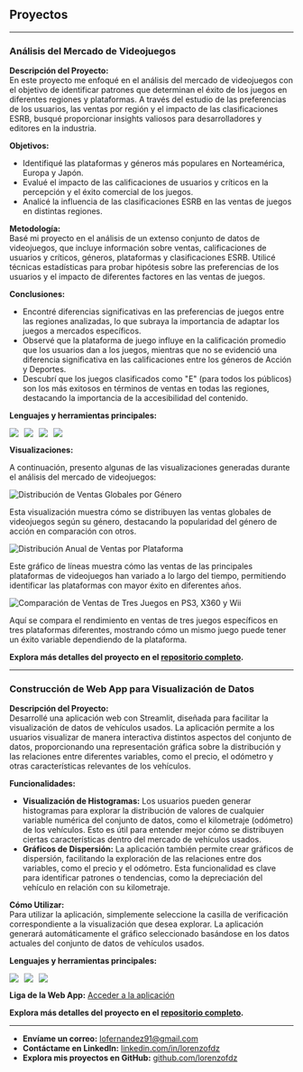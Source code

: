 ## Proyectos

---

### Análisis del Mercado de Videojuegos

**Descripción del Proyecto:**  
En este proyecto me enfoqué en el análisis del mercado de videojuegos con el objetivo de identificar patrones que determinan el éxito de los juegos en diferentes regiones y plataformas. A través del estudio de las preferencias de los usuarios, las ventas por región y el impacto de las clasificaciones ESRB, busqué proporcionar insights valiosos para desarrolladores y editores en la industria.

**Objetivos:**  
- Identifiqué las plataformas y géneros más populares en Norteamérica, Europa y Japón.
- Evalué el impacto de las calificaciones de usuarios y críticos en la percepción y el éxito comercial de los juegos.
- Analicé la influencia de las clasificaciones ESRB en las ventas de juegos en distintas regiones.

**Metodología:**  
Basé mi proyecto en el análisis de un extenso conjunto de datos de videojuegos, que incluye información sobre ventas, calificaciones de usuarios y críticos, géneros, plataformas y clasificaciones ESRB. Utilicé técnicas estadísticas para probar hipótesis sobre las preferencias de los usuarios y el impacto de diferentes factores en las ventas de juegos.

**Conclusiones:**  
- Encontré diferencias significativas en las preferencias de juegos entre las regiones analizadas, lo que subraya la importancia de adaptar los juegos a mercados específicos.
- Observé que la plataforma de juego influye en la calificación promedio que los usuarios dan a los juegos, mientras que no se evidenció una diferencia significativa en las calificaciones entre los géneros de Acción y Deportes.
- Descubrí que los juegos clasificados como "E" (para todos los públicos) son los más exitosos en términos de ventas en todas las regiones, destacando la importancia de la accesibilidad del contenido.

**Lenguajes y herramientas principales:**  
<div style="display: flex; flex-wrap: wrap; gap: 10px;">
  <img src="https://img.shields.io/badge/Python-4A4A4A?style=for-the-badge&logo=python&logoColor=white" />
  <img src="https://img.shields.io/badge/Pandas-5A5A5A?style=for-the-badge&logo=pandas&logoColor=white" />
  <img src="https://img.shields.io/badge/NumPy-4A4A4A?style=for-the-badge&logo=numpy&logoColor=white" />
  <img src="https://img.shields.io/badge/Matplotlib-6A6A6A?style=for-the-badge&logo=matplotlib&logoColor=white" />
</div>


**Visualizaciones:**

A continuación, presento algunas de las visualizaciones generadas durante el análisis del mercado de videojuegos:

   ![Distribución de Ventas Globales por Género](https://github.com/user-attachments/assets/bd7df0c4-88e4-4fdf-8f60-17ee287fa48b)

   Esta visualización muestra cómo se distribuyen las ventas globales de videojuegos según su género, destacando la popularidad del género de acción en comparación con otros.

   ![Distribución Anual de Ventas por Plataforma](https://github.com/user-attachments/assets/f35f4067-3c98-4104-a6b0-a78cb6e29d5c)

   Este gráfico de líneas muestra cómo las ventas de las principales plataformas de videojuegos han variado a lo largo del tiempo, permitiendo identificar las plataformas con mayor éxito en diferentes años.
 
   ![Comparación de Ventas de Tres Juegos en PS3, X360 y Wii](https://github.com/user-attachments/assets/72a2e2b2-006c-4577-99b3-b64a61f40d9d)

   Aquí se compara el rendimiento en ventas de tres juegos específicos en tres plataformas diferentes, mostrando cómo un mismo juego puede tener un éxito variable dependiendo de la plataforma.

**Explora más detalles del proyecto en el [repositorio completo](https://github.com/lorenzofdz/video-game-market-analysis).**

---

### Construcción de Web App para Visualización de Datos

**Descripción del Proyecto:**  
Desarrollé una aplicación web con Streamlit, diseñada para facilitar la visualización de datos de vehículos usados. La aplicación permite a los usuarios visualizar de manera interactiva distintos aspectos del conjunto de datos, proporcionando una representación gráfica sobre la distribución y las relaciones entre diferentes variables, como el precio, el odómetro y otras características relevantes de los vehículos.

**Funcionalidades:**  
- **Visualización de Histogramas:** Los usuarios pueden generar histogramas para explorar la distribución de valores de cualquier variable numérica del conjunto de datos, como el kilometraje (odómetro) de los vehículos. Esto es útil para entender mejor cómo se distribuyen ciertas características dentro del mercado de vehículos usados.
- **Gráficos de Dispersión:** La aplicación también permite crear gráficos de dispersión, facilitando la exploración de las relaciones entre dos variables, como el precio y el odómetro. Esta funcionalidad es clave para identificar patrones o tendencias, como la depreciación del vehículo en relación con su kilometraje.

**Cómo Utilizar:**  
Para utilizar la aplicación, simplemente seleccione la casilla de verificación correspondiente a la visualización que desea explorar. La aplicación generará automáticamente el gráfico seleccionado basándose en los datos actuales del conjunto de datos de vehículos usados.

**Lenguajes y herramientas principales:**  
<div style="display: flex; flex-wrap: wrap; gap: 10px;">
  <img src="https://img.shields.io/badge/Streamlit-4A4A4A?style=for-the-badge&logo=streamlit&logoColor=white" />
  <img src="https://img.shields.io/badge/Pandas-5A5A5A?style=for-the-badge&logo=pandas&logoColor=white" />
  <img src="https://img.shields.io/badge/Plotly_Express-6A6A6A?style=for-the-badge&logo=plotly&logoColor=white" />
</div>


**Liga de la Web App:** [Acceder a la aplicación](https://proyecto-sprint-4-vlkw.onrender.com/)

**Explora más detalles del proyecto en el [repositorio completo](https://github.com/lorenzofdz/used-car-data-visualization).**

---

- **Envíame un correo:** [lofernandez91@gmail.com](mailto:lofernandez91@gmail.com)
- **Contáctame en LinkedIn:** [linkedin.com/in/lorenzofdz](https://www.linkedin.com/in/lorenzofdz)
- **Explora mis proyectos en GitHub:** [github.com/lorenzofdz](https://github.com/lorenzofdz)
